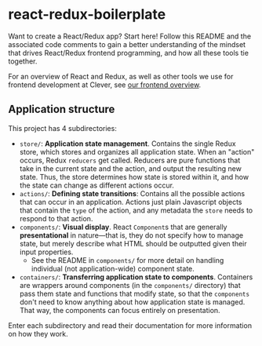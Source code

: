 # react-redux-boilerplate

Want to create a React/Redux app? Start here! Follow this README and the associated code comments
to gain a better understanding of the mindset that drives React/Redux frontend programming, and how
all these tools tie together.

For an overview of React and Redux, as well as other tools we use for frontend development at
Clever, see [our frontend
overview](https://clever.atlassian.net/wiki/display/ENG/Working+with+React).

## Application structure

This project has 4 subdirectories:

* `store/`: **Application state management**. Contains the single Redux store, which stores and
    organizes all application state. When an "action" occurs, Redux `reducers` get called. Reducers
    are pure functions that take in the current state and the action, and output the resulting new
    state.  Thus, the store determines how state is stored within it, and how the state can change
    as different actions occur.
* `actions/`: **Defining state transitions**: Contains all the possible actions that can occur in an
    application. Actions just plain Javascript objects that contain the `type` of the action, and
    any metadata the `store` needs to respond to that action.
* `components/`: **Visual display**. React `Component`s that are generally **presentational** in
    nature—that is, they do not specify how to manage state, but merely describe what HTML should be
    outputted given their input properties.
    * See the README in `components/` for more detail on handling individual (not application-wide)
        component state.
* `containers/`: **Transferring application state to components**. Containers are wrappers around
    components (in the `components/` directory) that pass them state and functions that modify
    state, so that the `components` don't need to know anything about how application state is
    managed. That way, the components can focus entirely on presentation.

Enter each subdirectory and read their documentation for more information on how they work.

